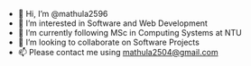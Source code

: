 - 👋 Hi, I’m @mathula2596
- 👀 I’m interested in Software and Web Development
- 🌱 I’m currently following MSc in Computing Systems at NTU
- 💞️ I’m looking to collaborate on Software Projects
- 📫 Please contact me using mathula2504@gmail.com

<!---
mathula2596/mathula2596 is a ✨ special ✨ repository because its `README.md` (this file) appears on your GitHub profile.
You can click the Preview link to take a look at your changes.
--->
